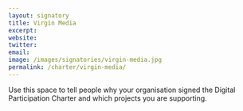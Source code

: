 ```yaml
---
layout: signatory
title: Virgin Media
excerpt: 
website: 
twitter: 
email: 
image: /images/signatories/virgin-media.jpg
permalink: /charter/virgin-media/
---
```


Use this space to tell people why your organisation signed the Digital Participation Charter and which projects you are supporting.